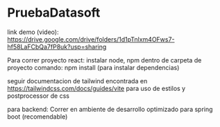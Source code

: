 # PruebaDatasoft

link demo (video): https://drive.google.com/drive/folders/1d1pTnlxm4OFws7-hf58LaFCbQa7fP8uk?usp=sharing

Para correr proyecto react:
instalar node, npm
dentro de carpeta de proyecto comando: npm install (para instalar dependencias)

seguir documentacion de tailwind encontrada en https://tailwindcss.com/docs/guides/vite para uso de estilos y postprocessor de css

para backend:
Correr en ambiente de desarrollo optimizado para spring boot (recomendable)



